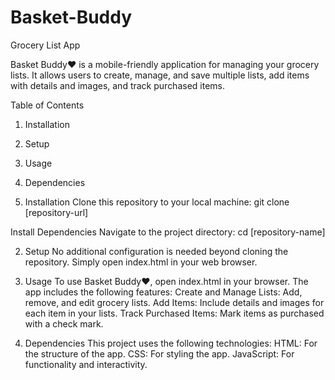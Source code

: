 # Basket-Buddy
Grocery List App

Basket Buddy♥ is a mobile-friendly application for managing your grocery lists. It allows users to create, manage, and save multiple lists, add items with details and images, and track purchased items.

Table of Contents
1. Installation
2. Setup
3. Usage
4. Dependencies


1. Installation
Clone this repository to your local machine:
git clone [repository-url]

Install Dependencies
Navigate to the project directory:
cd [repository-name]

2. Setup
No additional configuration is needed beyond cloning the repository. Simply open index.html in your web browser.

3. Usage
To use Basket Buddy♥, open index.html in your browser. The app includes the following features:
Create and Manage Lists: Add, remove, and edit grocery lists.
Add Items: Include details and images for each item in your lists.
Track Purchased Items: Mark items as purchased with a check mark.

4. Dependencies
This project uses the following technologies:
HTML: For the structure of the app.
CSS: For styling the app.
JavaScript: For functionality and interactivity.
